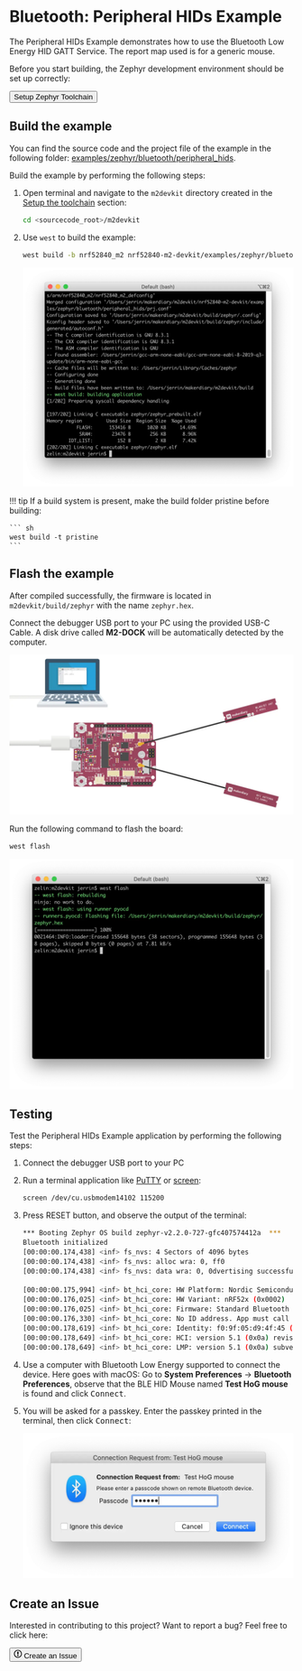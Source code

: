# Bluetooth: Peripheral HIDs Example

The Peripheral HIDs Example demonstrates how to use the Bluetooth Low Energy HID GATT Service. The report map used is for a generic mouse.

Before you start building, the Zephyr development environment should be set up correctly:

<a href="../../setup"><button class="md-issue-button md-issue-button--primary" style="width:auto;">Setup Zephyr Toolchain</button></a>

## Build the example

You can find the source code and the project file of the example in the following folder: [examples/zephyr/bluetooth/peripheral_hids](https://github.com/makerdiary/nrf52840-m2-devkit/tree/master/examples/zephyr/bluetooth/peripheral_hids).

Build the example by performing the following steps:

1. Open terminal and navigate to the `m2devkit` directory created in the [Setup the toolchain](../setup.md) section:

	``` sh
	cd <sourcecode_root>/m2devkit
	```

2. Use `west` to build the example:

	``` sh
	west build -b nrf52840_m2 nrf52840-m2-devkit/examples/zephyr/bluetooth/peripheral_hids
	```

	![](assets/images/building-ble-hids.webp)

!!! tip
	If a build system is present, make the build folder pristine before building:

	``` sh
	west build -t pristine
	```

## Flash the example

After compiled successfully, the firmware is located in `m2devkit/build/zephyr` with the name `zephyr.hex`.

Connect the debugger USB port to your PC using the provided USB-C Cable. A disk drive called **M2-DOCK** will be automatically detected by the computer.

![](../../assets/images/programming-firmware.webp)

Run the following command to flash the board:

``` sh
west flash
```

![](assets/images/flashing-ble-hids.webp)

## Testing

Test the Peripheral HIDs Example application by performing the following steps:

1. Connect the debugger USB port to your PC

2. Run a terminal application like [PuTTY](https://www.chiark.greenend.org.uk/~sgtatham/putty/) or [screen](https://www.gnu.org/software/screen/manual/screen.html):

	``` sh
	screen /dev/cu.usbmodem14102 115200
	```

3. Press RESET button, and observe the output of the terminal:

	``` sh
	*** Booting Zephyr OS build zephyr-v2.2.0-727-gfc407574412a  ***
	Bluetooth initialized
	[00:00:00.174,438] <inf> fs_nvs: 4 Sectors of 4096 bytes
	[00:00:00.174,438] <inf> fs_nvs: alloc wra: 0, ff0
	[00:00:00.174,438] <inf> fs_nvs: data wra: 0, 0dvertising successfully started

	[00:00:00.175,994] <inf> bt_hci_core: HW Platform: Nordic Semiconductor (0x0002)
	[00:00:00.176,025] <inf> bt_hci_core: HW Variant: nRF52x (0x0002)
	[00:00:00.176,025] <inf> bt_hci_core: Firmware: Standard Bluetooth controller (0x00) Version 2.2 Build 99
	[00:00:00.176,330] <inf> bt_hci_core: No ID address. App must call settings_load()
	[00:00:00.178,619] <inf> bt_hci_core: Identity: f0:9f:05:d9:4f:45 (random)
	[00:00:00.178,649] <inf> bt_hci_core: HCI: version 5.1 (0x0a) revision 0x0000, manufacturer 0x05f1
	[00:00:00.178,649] <inf> bt_hci_core: LMP: version 5.1 (0x0a) subver 0xffff
	```

4. Use a computer with Bluetooth Low Energy supported to connect the device. Here goes with macOS: Go to **System Preferences** -> **Bluetooth Preferences**, observe that the BLE HID Mouse named **Test HoG mouse** is found and click <kbd>Connect</kbd>.

5. You will be asked for a passkey. Enter the passkey printed in the terminal, then click <kbd>Connect</kbd>:

	![](assets/images/macos-ble-hids.webp)


## Create an Issue

Interested in contributing to this project? Want to report a bug? Feel free to click here:

<a href="https://github.com/makerdiary/nrf52840-m2-devkit/issues/new?title=Zephyr:%20BLE%20HIDs:%20%3Ctitle%3E"><button class="md-issue-button md-issue-button--primary"><svg xmlns="http://www.w3.org/2000/svg" viewBox="0 0 14 16" width="14" height="16"><path fill-rule="evenodd" d="M7 2.3c3.14 0 5.7 2.56 5.7 5.7s-2.56 5.7-5.7 5.7A5.71 5.71 0 011.3 8c0-3.14 2.56-5.7 5.7-5.7zM7 1C3.14 1 0 4.14 0 8s3.14 7 7 7 7-3.14 7-7-3.14-7-7-7zm1 3H6v5h2V4zm0 6H6v2h2v-2z"></path></svg> Create an Issue</button></a>
